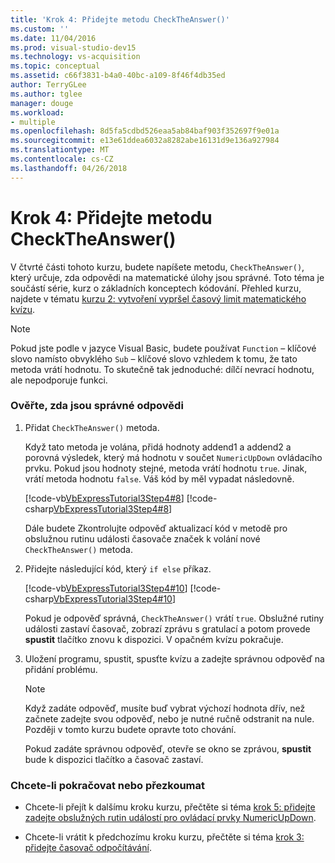```yaml
---
title: 'Krok 4: Přidejte metodu CheckTheAnswer()'
ms.custom: ''
ms.date: 11/04/2016
ms.prod: visual-studio-dev15
ms.technology: vs-acquisition
ms.topic: conceptual
ms.assetid: c66f3831-b4a0-40bc-a109-8f46f4db35ed
author: TerryGLee
ms.author: tglee
manager: douge
ms.workload:
- multiple
ms.openlocfilehash: 8d5fa5cdbd526eaa5ab84baf903f352697f9e01a
ms.sourcegitcommit: e13e61ddea6032a8282abe16131d9e136a927984
ms.translationtype: MT
ms.contentlocale: cs-CZ
ms.lasthandoff: 04/26/2018
---
```

# <a name="step-4-add-the-checktheanswer-method"></a>Krok 4: Přidejte metodu CheckTheAnswer()
V čtvrté části tohoto kurzu, budete napíšete metodu, `CheckTheAnswer()`, který určuje, zda odpovědi na matematické úlohy jsou správné. Toto téma je součástí série, kurz o základních konceptech kódování. Přehled kurzu, najdete v tématu [kurzu 2: vytvoření vypršel časový limit matematického kvízu](../ide/tutorial-2-create-a-timed-math-quiz.md).  

> [!NOTE]
>  Pokud jste podle v jazyce Visual Basic, budete používat `Function` – klíčové slovo namísto obvyklého `Sub` – klíčové slovo vzhledem k tomu, že tato metoda vrátí hodnotu. To skutečně tak jednoduché: dílčí nevrací hodnotu, ale nepodporuje funkci.  

### <a name="to-verify-whether-the-answers-are-correct"></a>Ověřte, zda jsou správné odpovědi  

1.  Přidat `CheckTheAnswer()` metoda.  

     Když tato metoda je volána, přidá hodnoty addend1 a addend2 a porovná výsledek, který má hodnotu v součet `NumericUpDown` ovládacího prvku. Pokud jsou hodnoty stejné, metoda vrátí hodnotu `true`. Jinak, vrátí metoda hodnotu `false`. Váš kód by měl vypadat následovně.  

     [!code-vb[VbExpressTutorial3Step4#8](../ide/codesnippet/VisualBasic/step-4-add-the-checktheanswer-parens-method_1.vb)]
     [!code-csharp[VbExpressTutorial3Step4#8](../ide/codesnippet/CSharp/step-4-add-the-checktheanswer-parens-method_1.cs)]  

     Dále budete Zkontrolujte odpověď aktualizací kód v metodě pro obslužnou rutinu události časovače značek k volání nové `CheckTheAnswer()` metoda.  

2.  Přidejte následující kód, který `if else` příkaz.  

     [!code-vb[VbExpressTutorial3Step4#10](../ide/codesnippet/VisualBasic/step-4-add-the-checktheanswer-parens-method_2.vb)]
     [!code-csharp[VbExpressTutorial3Step4#10](../ide/codesnippet/CSharp/step-4-add-the-checktheanswer-parens-method_2.cs)]  

     Pokud je odpověď správná, `CheckTheAnswer()` vrátí `true`. Obslužné rutiny události zastaví časovač, zobrazí zprávu s gratulací a potom provede **spustit** tlačítko znovu k dispozici. V opačném kvízu pokračuje.  

3.  Uložení programu, spustit, spusťte kvízu a zadejte správnou odpověď na přidání problému.  

    > [!NOTE]
    >  Když zadáte odpověď, musíte buď vybrat výchozí hodnota dřív, než začnete zadejte svou odpověď, nebo je nutné ručně odstranit na nule. Později v tomto kurzu budete opravte toto chování.  

     Pokud zadáte správnou odpověď, otevře se okno se zprávou, **spustit** bude k dispozici tlačítko a časovač zastaví.  

### <a name="to-continue-or-review"></a>Chcete-li pokračovat nebo přezkoumat  

-   Chcete-li přejít k dalšímu kroku kurzu, přečtěte si téma [krok 5: přidejte zadejte obslužných rutin událostí pro ovládací prvky NumericUpDown](../ide/step-5-add-enter-event-handlers-for-the-numericupdown-controls.md).  

-   Chcete-li vrátit k předchozímu kroku kurzu, přečtěte si téma [krok 3: přidejte časovač odpočítávání](../ide/step-3-add-a-countdown-timer.md).
